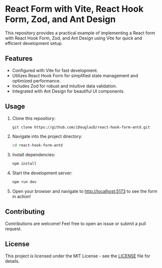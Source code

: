 # React Form with Vite, React Hook Form, Zod, and Ant Design

This repository provides a practical example of implementing a React form with React Hook Form, Zod, and Ant Design using Vite for quick and efficient development setup.

## Features

-   Configured with Vite for fast development.
-   Utilizes React Hook Form for simplified state management and optimized performance.
-   Includes Zod for robust and intuitive data validation.
-   Integrated with Ant Design for beautiful UI components.

## Usage

1. Clone this repository:

    ```bash
    git clone https://github.com/iDouglasD/react-hook-form-antd.git
    ```

2. Navigate into the project directory:

    ```bash
    cd react-hook-form-antd
    ```

3. Install dependencies:

    ```bash
    npm install
    ```

4. Start the development server:

    ```bash
    npm run dev
    ```

5. Open your browser and navigate to [http://localhost:5173](http://localhost:5173) to see the form in action!

## Contributing

Contributions are welcome! Feel free to open an issue or submit a pull request.

## License

This project is licensed under the MIT License - see the [LICENSE](LICENSE) file for details.
